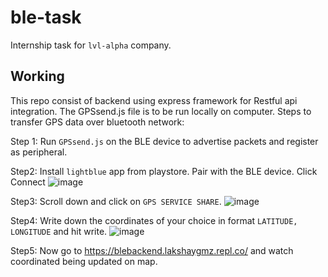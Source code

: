 # ble-task

Internship task for `lvl-alpha` company.

## Working
This repo consist of backend using express framework for Restful api integration. The GPSsend.js file is to be run locally on computer.
Steps to transfer GPS data over bluetooth network:

Step 1:
Run `GPSsend.js` on the BLE device to advertise packets and register as peripheral.

Step2:
Install `lightblue` app from playstore. Pair with the BLE device. Click Connect
![image](https://github.com/LakshayGMZ/ble-task/assets/103425127/31e4aa3c-7c57-4510-abab-16c52a4a0d96)

Step3:
Scroll down and click on `GPS SERVICE SHARE`.
![image](https://github.com/LakshayGMZ/ble-task/assets/103425127/6fbe4f3b-983e-4792-9d22-ed51b8c43ac9)

Step4:
Write down the coordinates of your choice in format `LATITUDE, LONGITUDE` and hit write.
![image](https://github.com/LakshayGMZ/ble-task/assets/103425127/79a87ad1-10a2-466c-9151-c918302074d3)

Step5:
Now go to https://blebackend.lakshaygmz.repl.co/ and watch coordinated being updated on map.


